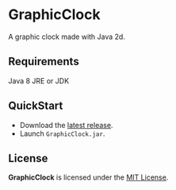 # GraphicClock

A graphic clock made with Java 2d.

## Requirements

Java 8 JRE or JDK

## QuickStart

- Download the [latest release](https://github.com/BertrandAlexandre/GraphicClock/releases).
- Launch `GraphicClock.jar`.

## License

**GraphicClock** is licensed under the [MIT License](https://github.com/BertrandAlexandre/GraphicClock/blob/master/LICENSE).